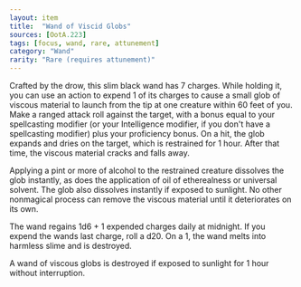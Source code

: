 ```yaml
---
layout: item
title:  "Wand of Viscid Globs"
sources: [OotA.223]
tags: [focus, wand, rare, attunement]
category: "Wand"
rarity: "Rare (requires attunement)"
---
```


Crafted by the drow, this slim black wand has 7 charges. While holding it, you can use an action to expend 1 of its charges to cause a small glob of viscous material to launch from the tip at one creature within 60 feet of you. Make a ranged attack roll against the target, with a bonus equal to your spellcasting modifier (or your Intelligence modifier, if you don't have a spellcasting modifier) plus your proficiency bonus. On a hit, the glob expands and dries on the target, which is restrained for 1 hour. After that time, the viscous material cracks and falls away.

Applying a pint or more of alcohol to the restrained creature dissolves the glob instantly, as does the application of oil of etherealness or universal solvent. The glob also dissolves instantly if exposed to sunlight. No other nonmagical process can remove the viscous material until it deteriorates on its own.

The wand regains 1d6 + 1 expended charges daily at midnight. If you expend the wands last charge, roll a d20. On a 1, the wand melts into harmless slime and is destroyed.

A wand of viscous globs is destroyed if exposed to sunlight for 1 hour without interruption.